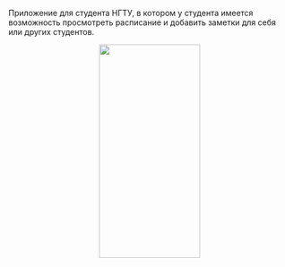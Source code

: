 Приложение для студента НГТУ, в котором у студента имеется возможность просмотреть расписание и добавить заметки для себя или других студентов.
<br>
<p align="center">
<img src="https://sun9-28.userapi.com/impf/qed1mHM_iyuf2j8ey7ELwE8hd_Olk9ISXt7LJA/KYb5jEdaAkE.jpg?size=757x1600&quality=96&proxy=1&sign=39973139e35f616c265390d7f0c4bfac&type=album" height="381" width="180" ></p>
